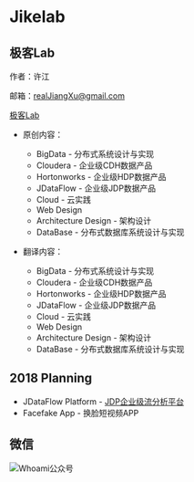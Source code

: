 # Jikelab

## 极客Lab

作者：许江

邮箱：realJiangXu@gmail.com

[极客Lab](https://tech.jikelab.com/tech-labs)

* 原创内容：
  - BigData - 分布式系统设计与实现
  - Cloudera - 企业级CDH数据产品
  - Hortonworks - 企业级HDP数据产品
  - JDataFlow - 企业级JDP数据产品
  - Cloud - 云实践
  - Web Design 
  - Architecture Design - 架构设计
  - DataBase  - 分布式数据库系统设计与实现

* 翻译内容：
  - BigData - 分布式系统设计与实现
  - Cloudera - 企业级CDH数据产品
  - Hortonworks - 企业级HDP数据产品
  - JDataFlow - 企业级JDP数据产品
  - Cloud - 云实践
  - Web Design 
  - Architecture Design - 架构设计
  - DataBase  - 分布式数据库系统设计与实现

## 2018 Planning

- JDataFlow Platform - [JDP企业级流分析平台](https://tech.jikelab.com/labs-docs/)
- Facefake App  - 换脸短视频APP

## 微信

![Whoami公众号](https://raw.githubusercontent.com/jikelab/labs/master/common/img/weixin_public.gif)
